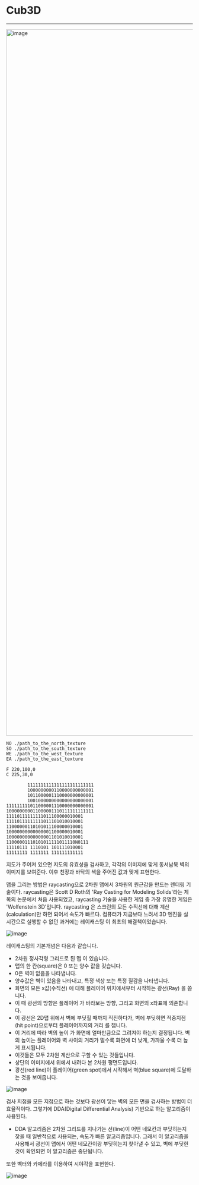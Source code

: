 # Cub3D
------
<img width="1902" alt="image" src="https://github.com/Labin97/cub3D/assets/109407187/5b28b36d-82a4-4bf4-a6b1-fe1fce8d1799">


```
NO ./path_to_the_north_texture
SO ./path_to_the_south_texture
WE ./path_to_the_west_texture
EA ./path_to_the_east_texture

F 220,100,0
C 225,30,0

        1111111111111111111111111
        1000000000110000000000001
        1011000001110000000000001
        1001000000000000000000001
111111111011000001110000000000001
100000000011000001110111111111111
11110111111111011100000010001
11110111111111011101010010001
11000000110101011100000010001
10000000000000001100000010001
10000000000000001101010010001
11000001110101011111011110N0111
11110111 1110101 101111010001
11111111 1111111 111111111111
```


지도가 주어져 있으면 지도의 유효성을 검사하고, 각각의 이미지에 맞게 동서남북 벽의 이미지를 보여준다.
이후 천장과 바닥의 색을 주어진 값과 맞게 표현한다.


맵을 그리는 방법은 raycasting으로 2차원 맵에서 3차원의 원근감을 만드는 렌더링 기술이다.
raycasting은 Scott D Roth의 'Ray Casting for Modeling Solids'라는 제목의 논문에서 처음 사용되었고,
raycasting 기술을 사용한 게임 중 가장 유명한 게임은 'Wolfenstein 3D'입니다.
raycasting 은 스크린의 모든 수직선에 대해 계산(calculation)만 하면 되어서 속도가 빠르다.
컴퓨터가 지금보다 느려서 3D 엔진을 실시간으로 실행할 수 없던 과거에는 레이캐스팅 이 최초의 해결책이었습니다.


![image](https://github.com/Labin97/cub3D/assets/109407187/788c105f-f388-4d5a-92f8-7cfaa45faeb1)

레이캐스팅의 기본개념은 다음과 같습니다.

* 2차원 정사각형 그리드로 된 맵 이 있습니다.
* 맵의 한 칸(square)은 0 또는 양수 값을 갖습니다.
* 0은 벽이 없음을 나타냅니다.
* 양수값은 벽이 있음을 나타내고, 특정 색상 또는 특정 질감을 나타냅니다.
* 화면의 모든 x값(수직선) 에 대해 플레이어 위치에서부터 시작하는 광선(Ray) 을 쏩니다.
* 이 때 광선의 방향은 플레이어 가 바라보는 방향, 그리고 화면의 x좌표에 의존합니다.
* 이 광선은 2D맵 위에서 벽에 부딪힐 때까지 직진하다가, 벽에 부딪히면 적중지점(hit point)으로부터 플레이어까지의 거리 를 잽니다.
* 이 거리에 따라 벽의 높이 가 화면에 얼마만큼으로 그려져야 하는지 결정됩니다. 벽의 높이는 플레이어와 벽 사이의 거리가 멀수록 화면에 더 낮게, 가까울 수록 더 높게 표시됩니다.
* 이것들은 모두 2차원 계산으로 구할 수 있는 것들입니다.
* 상단의 이미지에서 위에서 내려다 본 2차원 평면도입니다.
* 광선(red line)이 플레이어(green spot)에서 시작해서 벽(blue square)에 도달하는 것을 보여줍니다.


![image](https://github.com/Labin97/cub3D/assets/109407187/8983fe61-3ee1-462e-9e8f-bad4ea14a49c)


검사 지점을 모든 지점으로 하는 것보다 광선이 닿는 벽의 모든 면을 검사하는 방법이 더 효율적이다.
그렇기에 DDA(Digital Differential Analysis) 기반으로 하는 알고리즘이 사용된다.

* DDA 알고리즘은 2차원 그리드를 지나가는 선(line)이 어떤 네모칸과 부딪히는지 찾을 때 일반적으로 사용되는, 속도가 빠른 알고리즘입니다. 그래서 이 알고리즘을 사용해서 광선이 맵에서 어떤 네모칸이랑 부딪히는지 찾아낼 수 있고, 벽에 부딪힌 것이 확인되면 이 알고리즘은 중단됩니다.


또한 벡터와 카메라를 이용하여 시야각을 표현한다.


![image](https://github.com/Labin97/cub3D/assets/109407187/2652c442-8c2f-4a12-85cb-dc6cf6b12977)
